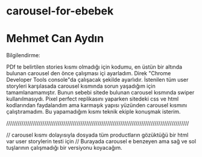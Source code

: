 # carousel-for-ebebek

# Mehmet Can Aydın

Bilgilendirme:

PDf te belirtilen stories kısmı olmadığı için kodumu, en üstün bir altında bulunan carousel den önce çalışması içi ayarladım.
Direk "Chrome Developer Tools console"da çalışacak şekilde ayarlıdır.
İstenilen tüm user storyleri karşılasada carousel kısmında sorun yaşadığım için tamamlanamamıştır.
Bunun sebebi sitede bulunan carousel kısmında swiper kullanılmasıydı.
Pixel perfect replikasını yaparken sitedeki css ve html kodlarından faydalandım ama karmaşık yapısı yüzünden carousel kısmını çalıştıramadım.
Bu yapamadığım kısmı teknik ekiple konuşmak isterim.

////////////////////////////////////////////////////////////////////////////////////////////////

// carousel kısmı dolayısıyla dosyada tüm productların gözüktüğü bir html var user storylerin testi için
// Burayada carousel e benzeyen ama sağ ve sol tuşlarının çalışmadığı bir versiyonu koyacağım.

   <!-- /* const buildHTML = () => {
        const products = JSON.parse(localStorage.getItem('products'));
        const html = `
            <div class="banner">
                <div class="container">
                    <div class="banner__titles ng-star-inserted">
                        <h2 class="title-primary">Beğenebileceğinizi düşündüklerimiz</h2>
                    </div>
                    <div ebvisibilityobserver class="banner__wrapper ins-preview-wrapper-10167 ng-star-inserted"> 
                        <owl-carousel-o class="product-list__best-products" _nghost-serverapp-c124="">                 
                            <div _ngcontent-serverapp-c124="" class="owl-carousel owl-theme owl-loaded owl-responsive owl-drag">
                              <div _ngcontent-serverapp-c124="" class="owl-stage-outer ng-star-inserted">
                                <owl-stage _ngcontent-serverapp-c124="" class="ng-tns-c125-0 ng-star-inserted">
                                  <div class="ng-tns-c125-0">
                                        <div class="owl-stage ng-tns-c125-0" style="width: 5325px; transform: translate3d(0px, 0px, 0px); transition: all;">
                                        ${products.map((product, index) => `
                                        <div class="owl-item ng-tns-c125-0 ng-trigger ng-trigger-autoHeight ng-star-inserted active" style="margin-right: 20px;">
                                                <div class="ins-web-smart-recommender-box-item ng-star-inserted">
                                                    <div event-collection="true" class="ins-product-box ins-element-link ins-add-to-cart-wrapper ins-sr-api" ins-product-id="BRU-BUA4000">                                                    <div event-collection="true" class="ins-product-box ins-element-link ins-add-to-cart-wrapper ins-sr-api" ins-product-id="BRU-BUA4000">
                                                        <eb-carousel-product-item>
                                                            <div class="product-item">
                                                                <div class="product-item-anchor" event-collection="true">
                                                                    <a class="product-item-anchor ng-star-inserted" href="${product.url}">
                                                                        <figure class="product-item__img without-ar ng-star-inserted">
                                                                        <img class="ng-star-inserted ls-is-cached lazyloaded" alt="${product.name}" data-src="${product.img}" src="${product.img}">
                                                                        </figure>
                                                                    </a>
                                                                    <div class="product-item-content ng-star-inserted">
                                                                        <a class="product-item-anchor ng-star-inserted" href="${product.url}">
                                                                            <h2 class="product-item__brand ng-star-inserted"><b> ${product.brand} - </b><span> ${product.name} </span></h2>
                                                                            <div class="d-flex mb-2 stars-wrapper align-items-center ng-star-inserted">
                                                                                <cx-star-rating disabled="true" style="--star-fill: 5;">
                                                                                    <cx-icon class="star cx-icon fas fa-star ng-star-inserted"></cx-icon>
                                                                                    <cx-icon class="star cx-icon fas fa-star ng-star-inserted"></cx-icon>
                                                                                    <cx-icon class="star cx-icon fas fa-star ng-star-inserted"></cx-icon>
                                                                                    <cx-icon class="star cx-icon fas fa-star ng-star-inserted"></cx-icon>
                                                                                    <cx-icon class="star cx-icon fas fa-star ng-star-inserted"></cx-icon>
                                                                                </cx-star-rating>
                                                                            <p class="review-count ng-star-inserted">(0)</p></div>
                                                                        </a>
                                                                        <div class="product-item__price">
                                                                        ${product.price === product.original_price // indirim kontrolü
                                                                            ? `<div class="d-flex align-items-center ng-star-inserted"></div>
                                                                            <span class="product-item__new-price ng-star-inserted">${product.price} TL</span>` 
                                                                            : `
                                                                            <div class="d-flex align-items-center ng-star-inserted">
                                                                                <span class="product-item__old-price ng-star-inserted">${product.original_price} TL</span>
                                                                                <span class="product-item__percent carousel-product-price-percent ml-2 ng-star-inserted">${Math.round(((product.original_price - product.price)/product.original_price)*100)}% <i class="icon icon-decrease"></i></span>
                                                                            </div>
                                                                            <span class="product-item__new-price discount-product ng-star-inserted">${product.price} TL</span>
                                                                            `
                                                                        }
                                                                        </div>
                                                                    </div>
                                                                    <div class="heart" data-index="${index}">
                                                                        <img id="default-favorite-${product.id}" src="${product.favorite ? 'https://www.svgrepo.com/show/406819/orange-heart.svg' : 'assets/svg/default-favorite.svg'}" alt="heart" class="heart-icon">
                                                                    </div>
                                                                    <div class="product-item-content">
                                                                        <div class="product-item__price">
                                                                            <div class="ins-add-to-cart-wrapper" ins-product-id="DOL-8091"><eb-add-to-cart buttonclass="close-btn">
                                                                                <form novalidate="" class="ng-untouched ng-pristine ng-valid ng-star-inserted">
                                                                                    <button id="addToCartBtn" type="submit" class="btn close-btn disable ng-star-inserted">Sepete Ekle</button>
                                                                                </form>
                                                                            </div>
                                                                        </div>
                                                                    </div>
                                                                </div>
                                                            </div>
                                                        </eb-carousel-product-item>
                                                    </div>
                                                </div>
                                            </div>
                                        </div>
                                        `).join('')}
                                    </div>
                                </owl-stage>
                                </div>
                            </div>
                        </owl-carousel-o>
                        <button aria-label="back" class="swiper-prev"></button>
                        <button aria-label="next" class="swiper-next"></button>
                    </div>
                </div>
            </div>
        `;

        
        const productCarousel = document.querySelector('body > eb-root > cx-storefront > main > cx-page-layout > cx-page-slot.Section2A.has-components > eb-product-carousel');
        // console.log(productCarousel);
        if (productCarousel) { // Replikasını yapmak istediğimiz yerin üst kısmına html ekleme
            productCarousel.insertAdjacentHTML('afterbegin', html);
        }
    } */ -->